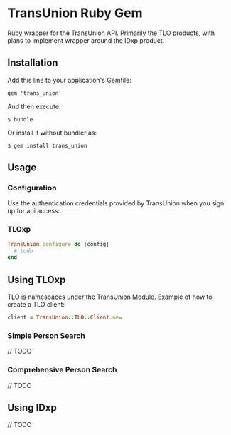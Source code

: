 # TransUnion Ruby Gem

Ruby wrapper for the TransUnion API. Primarily the TLO products, with plans to implement wrapper around
the IDxp product.

## Installation

Add this line to your application's Gemfile:
   
    gem 'trans_union'
    
And then execute:

    $ bundle
    
Or install it without bundler as:

    $ gem install trans_union
    
## Usage

### Configuration

Use the authentication credentials provided by TransUnion when you sign up for api access:

### TLOxp
```ruby
TransUnion.configure do |config|
  # todo
end

```

## Using TLOxp

TLO is namespaces under the TransUnion Module. Example of how to create a TLO client:
```ruby
client = TransUnion::TLO::Client.new
```

### Simple Person Search

// TODO

### Comprehensive Person Search

// TODO

## Using IDxp

// TODO

